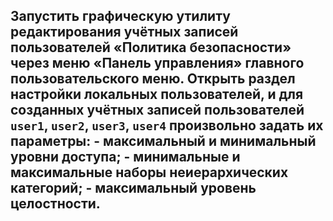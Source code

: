 ## Запустить графическую утилиту редактирования учётных записей пользователей «Политика безопасности» через меню «Панель управления» главного пользовательского меню. Открыть раздел настройки локальных пользователей, и для созданных учётных записей пользователей `user1`, `user2`, `user3`, `user4` произвольно задать их параметры: - максимальный и минимальный уровни доступа; - минимальные и максимальные наборы неиерархических категорий; - максимальный уровень целостности.

